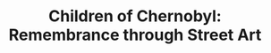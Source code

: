 ---
title:  "Children of Chernobyl: Remembrance through Street Art"
category: ['pop']
excerpt: "Street art is an avenue for message broadcasting, which often speaks for the disenfranchised . "
description: "Although Pripyat, the city nearest to the Chernobyl disaster, has been abandoned by its citizens, the city carries on. A way in which it achieves this is through artists' contributions to the city, specifically street art murals. Street Art is meant to be viewed, and keeping in mind the fact that Pripyat is a subject of political and social discourse, the artists most likely intended to convey a message about Pripyat's history. There are certain themes found among the murals that the artists look for Pripyat visitors to reflect upon, such as shadows of people and children illustrations. "
header:
  overlay_image: /assets/images/soto-avina.jpg
  teaser: assets/images/soto-avina.jpg
contributors:
    - name: Vladimir Soto-Avina
      bio: "I am from Denver, CO and part of the Class of 2023. I intend to major in Computer Science"
embed:
  - type: arcgis
    id: ecaa72c8ec5f46b88306d327e307b8ab
    url: "https://storymaps.arcgis.com/stories/ecaa72c8ec5f46b88306d327e307b8ab/preview"
---